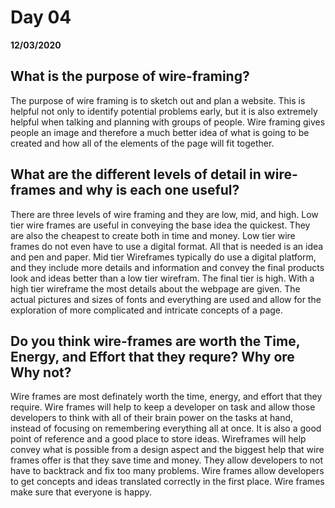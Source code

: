 # Day 04
__12/03/2020__

## What is the purpose of wire-framing?

The purpose of wire framing is to sketch out and plan a website. This is helpful not only to identify potential problems early, but it is also extremely helpful when talking and planning with groups of people. Wire framing gives people an image and therefore a much better idea of what is going to be created and how all of the elements of the page will fit together.


## What are the different levels of detail in wire-frames and why is each one useful?

There are three levels of wire framing and they are low, mid, and high. Low tier wire frames are useful in conveying the base idea the quickest. They are also the cheapest to create both in time and money. Low tier wire frames do not even have to use a digital format. All that is needed is an idea and pen and paper. Mid tier Wireframes typically do use a digital platform, and they include more details and information and convey the final products look and ideas better than a low tier wirefram. The final tier is high. With a high tier wireframe the most details about the webpage are given. The actual pictures and sizes of fonts and everything are used and allow for the exploration of more complicated and intricate concepts of a page.


## Do you think wire-frames are worth the Time, Energy, and Effort that they requre? Why ore Why not?

Wire frames are most definately worth the time, energy, and effort that they require. Wire frames will help to keep a developer on task and allow those developers to think with all of their brain power on the tasks at hand, instead of focusing on remembering everything all at once. It is also a good point of reference and a good place to store ideas. Wireframes will help convey what is possible from a design aspect and the biggest help that wire frames offer is that they save time and money. They allow developers to not have to backtrack and fix too many problems. Wire frames allow developers to get concepts and ideas translated correctly in the first place. Wire frames make sure that everyone is happy.

